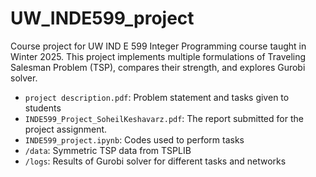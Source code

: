 # UW_INDE599_project
Course project for UW IND E 599 Integer Programming course taught in Winter 2025. This project implements multiple
formulations of Traveling Salesman Problem (TSP), compares their strength, and explores Gurobi solver.

-  `project description.pdf`: Problem statement and tasks given to students
- `INDE599_Project_SoheilKeshavarz.pdf`: The report submitted for the project assignment.
- `INDE599_project.ipynb`: Codes used to perform tasks
- `/data`: Symmetric TSP data from TSPLIB
- `/logs`: Results of Gurobi solver for different tasks and networks